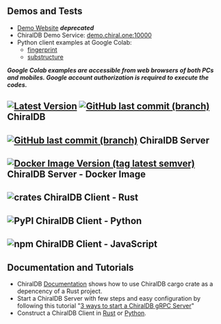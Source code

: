 
## Demos and Tests

- [Demo Website](http://demo.chiral.one/) ***deprecated***
- ChiralDB Demo Service: [demo.chiral.one:10000](demo.chiral.one:10000) 
- Python client examples at Google Colab: 
    - [fingerprint](https://colab.research.google.com/drive/1Pz68N1ZuYaVLROZ_akZslvxNdAReZPHZ?usp=sharing)
    - [substructure](https://colab.research.google.com/drive/1A2r3TUEJif1gPGpyCy66Z4HC8yXTYkik?usp=sharing)

***Google Colab examples are accessible from web browsers of both PCs and mobiles. Google account authorization is required to execute the codes.***


## [![Latest Version](https://img.shields.io/crates/v/chiral-db.svg?style=flat-square)](https://crates.io/crates/chiral-db) [![GitHub last commit (branch)](https://img.shields.io/github/last-commit/chiral-data/chiral-db/main?style=flat-square)](https://github.com/chiral-data/chiral-db) ChiralDB
## [![GitHub last commit (branch)](https://img.shields.io/github/last-commit/chiral-data/chiral-db-grpc/main?style=flat-square)](https://github.com/chiral-data/chiral-db-grpc) ChiralDB Server
## [![Docker Image Version (tag latest semver)](https://img.shields.io/docker/v/chiraljp/chiral-db-server/latest?style=flat-square)](https://hub.docker.com/r/chiraljp/chiral-db-server) ChiralDB Server - Docker Image

<!-- accessing ChiralDB services --> 
## ![crates](https://img.shields.io/crates/v/chiral-db-grpc-client-rust?style=flat-square) ChiralDB Client - Rust
## ![PyPI](https://img.shields.io/pypi/v/chiral_db_grpc_client) ChiralDB Client - Python
## ![npm](https://img.shields.io/npm/v/chiral-db-grpc-client-ts?style=flat-square) ChiralDB Client - JavaScript

## Documentation and Tutorials

- ChiralDB [Documentation](https://docs.rs/chiral-db/latest/chiral_db/) shows how to use ChiralDB cargo crate as a depencency of a Rust project. 
- Start a ChiralDB Server with few steps and easy configuration by following this tutorial "[3 ways to start a ChiralDB gRPC Server](docs/chiral_db_server)"
- Construct a ChiralDB Client in [Rust](https://github.com/chiral-data/chiral-db-grpc/blob/main/src/client.rs) or [Python](https://github.com/chiral-data/chiral-db-grpc-client/tree/main/python).